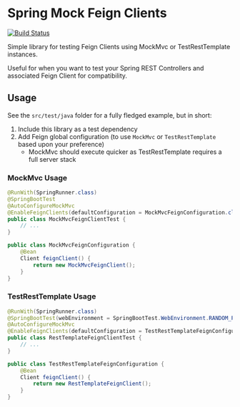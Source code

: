 # Spring Mock Feign Clients

[![Build Status](https://travis-ci.org/chriswhite199/spring-mockmvc-feignclient.svg?branch=master)](https://travis-ci.org/chriswhite199/spring-mockmvc-feignclient)

Simple library for testing Feign Clients using MockMvc or TestRestTemplate instances.

Useful for when you want to test your Spring REST Controllers and associated Feign Client for compatibility.

## Usage

See the `src/test/java` folder for a fully fledged example, but in short:

1. Include this library as a test dependency
1. Add Feign global configuration (to use `MockMvc` or `TestRestTemplate` based upon your preference)
    * MockMvc should execute quicker as TestRestTemplate requires a full server stack

### MockMvc Usage
```java
@RunWith(SpringRunner.class)
@SpringBootTest
@AutoConfigureMockMvc
@EnableFeignClients(defaultConfiguration = MockMvcFeignConfiguration.class)
public class MockMvcFeignClientTest {
    // ...
}

public class MockMvcFeignConfiguration {
    @Bean
    Client feignClient() {
        return new MockMvcFeignClient();
    }
}
```

### TestRestTemplate Usage
```java
@RunWith(SpringRunner.class)
@SpringBootTest(webEnvironment = SpringBootTest.WebEnvironment.RANDOM_PORT)
@AutoConfigureMockMvc
@EnableFeignClients(defaultConfiguration = TestRestTemplateFeignConfiguration.class)
public class RestTemplateFeignClientTest {
    // ...
}

public class TestRestTemplateFeignConfiguration {
    @Bean
    Client feignClient() {
        return new RestTemplateFeignClient();
    }
}
```
